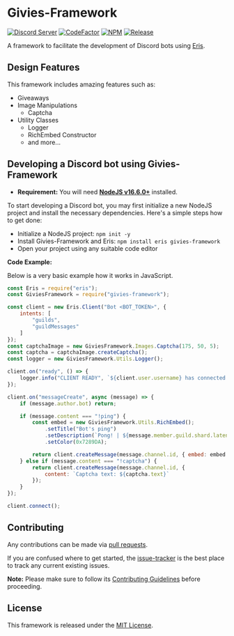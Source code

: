# Givies-Framework

[![Discord Server](https://discord.com/api/guilds/772680478888034324/widget.png?style=shield)](https://discord.gg/22v8peAJp8)
[![CodeFactor](https://www.codefactor.io/repository/github/reinhello/givies-framework/badge)](https://www.codefactor.io/repository/github/reinhello/givies-framework)
[![NPM](https://img.shields.io/npm/v/givies-framework?color=green)](https://npmjs.com/package/givies-framework)
[![Release](https://img.shields.io/github/v/release/reinhello/givies-framework)](https://github.com/reinhello/givies-framework/releases/latest)

A framework to facilitate the development of Discord bots using [Eris](https://github.com/abalabahaha/eris).
## Design Features

This framework includes amazing features such as:

- Giveaways
- Image Manipulations
   - Captcha
- Utility Classes
    - Logger
    - RichEmbed Constructor
    - and more...

## Developing a Discord bot using Givies-Framework

- **Requirement:** You will need **[NodeJS v16.6.0+](https://nodejs.org)** installed.

To start developing a Discord bot, you may first initialize a new NodeJS project and install the necessary dependencies. Here's a simple steps how to get done:

- Initialize a NodeJS project: `npm init -y`
- Install Givies-Framework and Eris: `npm install eris givies-framework`
- Open your project using any suitable code editor

**Code Example:**

Below is a very basic example how it works in JavaScript.

```js
const Eris = require("eris");
const GiviesFramework = require("givies-framework");

const client = new Eris.Client("Bot <BOT_TOKEN>", {
    intents: [
        "guilds",
        "guildMessages"
    ]
});
const captchaImage = new GiviesFramework.Images.Captcha(175, 50, 5);
const captcha = captchaImage.createCaptcha();
const logger = new GiviesFramework.Utils.Logger();

client.on("ready", () => {
    logger.info("CLIENT READY", `${client.user.username} has connected!`);
});

client.on("messageCreate", async (message) => {
    if (message.author.bot) return;

    if (message.content === "!ping") {
        const embed = new GiviesFramework.Utils.RichEmbed();
            .setTitle("Bot's ping")
            .setDescription(`Pong! | ${message.member.guild.shard.latency}ms`)
            .setColor(0x7289DA);

        return client.createMessage(message.channel.id, { embed: embed });
    } else if (message.content === "!captcha") {
        return client.createMessage(message.channel.id, {
            content: `Captcha text: ${captcha.text}`
        });
    }
});

client.connect();
```

## Contributing

Any contributions can be made via [pull requests](https://github.com/reinhello/givies-framework/pulls).

If you are confused where to get started, the [issue-tracker](https://github.com/reinhello/givies-framework/issues) is the best place to track any current existing issues.

**Note:** Please make sure to follow its [Contributing Guidelines](https://github.com/reinhello/givies-framework/blob/master/.github/CONTRIBUTING.md) before proceeding.

## License

This framework is released under the [MIT License](https://github.com/reinhello/givies-framework/blob/master/LICENSE).

